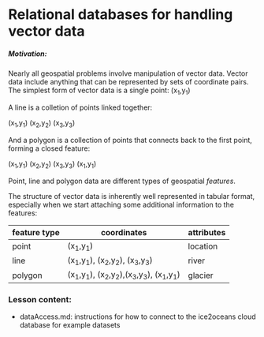 # Relational databases for handling vector data

##### Motivation: 

Nearly all geospatial problems involve manipulation of vector data. Vector data include anything that can be represented by sets of coordinate pairs. The simplest form of vector data is a single point:
(x<sub>1</sub>,y<sub>1</sub>)

A line is a colletion of points linked together:

(x<sub>1</sub>,y<sub>1</sub>)
(x<sub>2</sub>,y<sub>2</sub>)
(x<sub>3</sub>,y<sub>3</sub>)

And a polygon is a collection of points that connects back to the first point, forming a closed feature:

(x<sub>1</sub>,y<sub>1</sub>)
(x<sub>2</sub>,y<sub>2</sub>)
(x<sub>3</sub>,y<sub>3</sub>)
(x<sub>1</sub>,y<sub>1</sub>)

Point, line and polygon data are different types of geospatial _features_.

The structure of vector data is inherently well represented in tabular format, especially when we start attaching some additional information to the features:

|  feature type | coordinates | attributes | 
| --- | --- | ---|
| point | (x<sub>1</sub>,y<sub>1</sub>) | location |
| line | (x<sub>1</sub>,y<sub>1</sub>), (x<sub>2</sub>,y<sub>2</sub>), (x<sub>3</sub>,y<sub>3</sub>) | river |
| polygon | (x<sub>1</sub>,y<sub>1</sub>), (x<sub>2</sub>,y<sub>2</sub>),(x<sub>3</sub>,y<sub>3</sub>), (x<sub>1</sub>,y<sub>1</sub>) | glacier| 

### Lesson content:

* dataAccess.md: instructions for how to connect to the ice2oceans cloud database for example datasets 